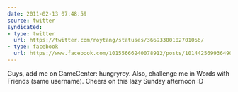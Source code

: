 ```yaml
---
date: 2011-02-13 07:48:59
source: twitter
syndicated:
- type: twitter
  url: https://twitter.com/roytang/statuses/36693300102701056/
- type: facebook
  url: https://www.facebook.com/10155666240078912/posts/101442569936490
---
```


Guys, add me on GameCenter: hungryroy. Also, challenge me in Words with Friends (same username). Cheers on this lazy Sunday afternoon :D
